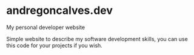 # andregoncalves.dev
My personal developer website 

Simple website to describe my software development skills, you can use this code for your projects if you wish.
